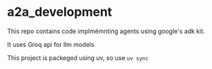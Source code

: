 # a2a_development
This repo contains code implmémnting agents using google's adk kit.

It uses Groq api for llm models

This project is packeged using uv, so use `uv sync`

